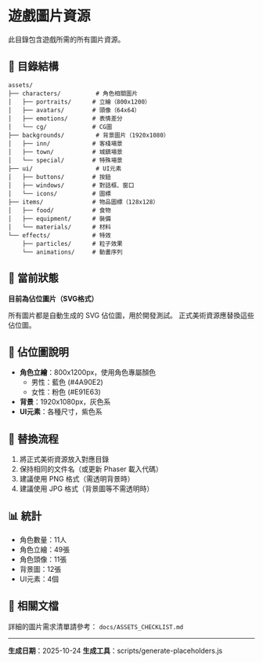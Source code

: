 # 遊戲圖片資源

此目錄包含遊戲所需的所有圖片資源。

## 📁 目錄結構

```
assets/
├── characters/          # 角色相關圖片
│   ├── portraits/      # 立繪（800x1200）
│   ├── avatars/        # 頭像（64x64）
│   ├── emotions/       # 表情差分
│   └── cg/             # CG圖
├── backgrounds/         # 背景圖片（1920x1080）
│   ├── inn/            # 客棧場景
│   ├── town/           # 城鎮場景
│   └── special/        # 特殊場景
├── ui/                  # UI元素
│   ├── buttons/        # 按鈕
│   ├── windows/        # 對話框、窗口
│   └── icons/          # 圖標
├── items/              # 物品圖標（128x128）
│   ├── food/           # 食物
│   ├── equipment/      # 裝備
│   └── materials/      # 材料
└── effects/            # 特效
    ├── particles/      # 粒子效果
    └── animations/     # 動畫序列
```

## 🎨 當前狀態

**目前為佔位圖片（SVG格式）**

所有圖片都是自動生成的 SVG 佔位圖，用於開發測試。
正式美術資源應替換這些佔位圖。

## 📝 佔位圖說明

- **角色立繪**：800x1200px，使用角色專屬顏色
  - 男性：藍色 (#4A90E2)
  - 女性：粉色 (#E91E63)
- **背景**：1920x1080px，灰色系
- **UI元素**：各種尺寸，紫色系

## 🔄 替換流程

1. 將正式美術資源放入對應目錄
2. 保持相同的文件名（或更新 Phaser 載入代碼）
3. 建議使用 PNG 格式（需透明背景時）
4. 建議使用 JPG 格式（背景圖等不需透明時）

## 📊 統計

- 角色數量：11人
- 角色立繪：49張
- 角色頭像：11張
- 背景圖：12張
- UI元素：4個

## 🔗 相關文檔

詳細的圖片需求清單請參考：
`docs/ASSETS_CHECKLIST.md`

---

**生成日期**：2025-10-24
**生成工具**：scripts/generate-placeholders.js
